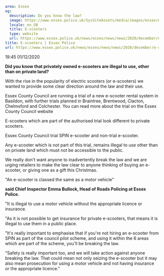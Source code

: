 ```yaml
area: Essex
og:
  description: Do you know the law?
  image: https://www.essex.police.uk/SysSiteAssets/media/images/essex/news/news/2020/12-december/30112020-e_scooter-sm.jpg?crop=(15,0,585,300)&amp;w=600&amp;h=300&amp;scale=both
  locale: en_GB
  title: E-scooters
  type: website
  url: https://www.essex.police.uk/news/essex/news/news/2020/december/e-scooters/
title: E-scooters | Essex Police
url: https://www.essex.police.uk/news/essex/news/news/2020/december/e-scooters/
```

19:45 01/12/2020

**Did you know that privately owned e-scooters are illegal to use, other than on private land?**

With the rise in the popularity of electric scooters (or e-scooters) we wanted to provide some clear direction around the law and their use.

Essex County Council are running a trial of a new e-scooter rental system in Basildon, with further trials planned in Braintree, Brentwood, Clacton, Chelmsford and Colchester. You can read more about the trial on the Essex County Council website

E-scooters which are part of the authorised trial look different to private scooters.

Essex County Council trial SPIN e-scooter and non-trial e-scooter.

Any e-scooter which is not part of this trial, remains illegal to use other than on private land which must not be accessible to the public.

We really don't want anyone to inadvertently break the law and we are urging retailers to make the law clear to anyone thinking of buying an e-scooter, or giving one as a gift this Christmas.

"An e-scooter is classed the same as a motor vehicle"

**said Chief Inspector Emma Bullock, Head of Roads Policing at Essex Police.**

"It is illegal to use a motor vehicle without the appropriate licence or insurance.

"As it is not possible to get insurance for private e-scooters, that means it is illegal to use them in a public place.

"It's really important to emphasise that if you're not hiring an e-scooter from SPIN as part of the council pilot scheme, and using it within the 6 areas which are part of the scheme, you'll be breaking the law.

"Safety is really important too, and we will take action against anyone breaking the law. That could mean not only seizing the e-scooter but it may also mean prosecution for using a motor vehicle and not having insurance or the appropriate licence."
